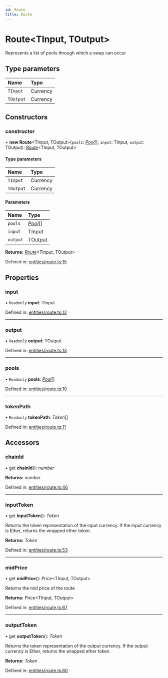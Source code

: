 ```yaml
---
id: Route
title: Route
---
```


# Route<TInput, TOutput\>

Represents a list of pools through which a swap can occur

## Type parameters

| Name | Type |
| :------ | :------ |
| `TInput` | Currency |
| `TOutput` | Currency |

## Constructors

### constructor

\+ **new Route**<TInput, TOutput\>(`pools`: [*Pool*](entities_pool.pool.md)[], `input`: TInput, `output`: TOutput): [*Route*](entities_route.route.md)<TInput, TOutput\>

#### Type parameters

| Name | Type |
| :------ | :------ |
| `TInput` | Currency |
| `TOutput` | Currency |

#### Parameters

| Name | Type |
| :------ | :------ |
| `pools` | [*Pool*](entities_pool.pool.md)[] |
| `input` | TInput |
| `output` | TOutput |

**Returns:** [*Route*](entities_route.route.md)<TInput, TOutput\>

Defined in: [entities/route.ts:15](https://github.com/Uniswap/uniswap-v3-sdk/blob/aeb1b09/src/entities/route.ts#L15)

## Properties

### input

• `Readonly` **input**: TInput

Defined in: [entities/route.ts:12](https://github.com/Uniswap/uniswap-v3-sdk/blob/aeb1b09/src/entities/route.ts#L12)

___

### output

• `Readonly` **output**: TOutput

Defined in: [entities/route.ts:13](https://github.com/Uniswap/uniswap-v3-sdk/blob/aeb1b09/src/entities/route.ts#L13)

___

### pools

• `Readonly` **pools**: [*Pool*](entities_pool.pool.md)[]

Defined in: [entities/route.ts:10](https://github.com/Uniswap/uniswap-v3-sdk/blob/aeb1b09/src/entities/route.ts#L10)

___

### tokenPath

• `Readonly` **tokenPath**: *Token*[]

Defined in: [entities/route.ts:11](https://github.com/Uniswap/uniswap-v3-sdk/blob/aeb1b09/src/entities/route.ts#L11)

## Accessors

### chainId

• get **chainId**(): *number*

**Returns:** *number*

Defined in: [entities/route.ts:46](https://github.com/Uniswap/uniswap-v3-sdk/blob/aeb1b09/src/entities/route.ts#L46)

___

### inputToken

• get **inputToken**(): *Token*

Returns the token representation of the input currency. If the input currency is Ether, returns the wrapped ether token.

**Returns:** *Token*

Defined in: [entities/route.ts:53](https://github.com/Uniswap/uniswap-v3-sdk/blob/aeb1b09/src/entities/route.ts#L53)

___

### midPrice

• get **midPrice**(): *Price*<TInput, TOutput\>

Returns the mid price of the route

**Returns:** *Price*<TInput, TOutput\>

Defined in: [entities/route.ts:67](https://github.com/Uniswap/uniswap-v3-sdk/blob/aeb1b09/src/entities/route.ts#L67)

___

### outputToken

• get **outputToken**(): *Token*

Returns the token representation of the output currency. If the output currency is Ether, returns the wrapped ether token.

**Returns:** *Token*

Defined in: [entities/route.ts:60](https://github.com/Uniswap/uniswap-v3-sdk/blob/aeb1b09/src/entities/route.ts#L60)
